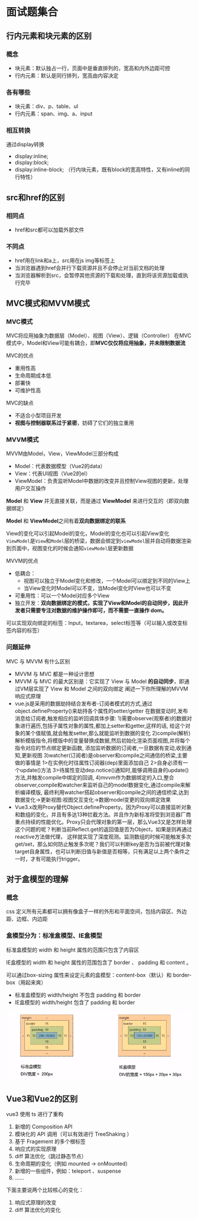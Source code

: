 # 面试题集合

## 行内元素和块元素的区别
### 概念

- 块元素：默认独占一行，页面中是垂直排列的，宽高和内外边距可控
- 行内元素：默认是同行排列，宽高由内容决定

### 各有哪些

- 块元素：div、p、table、ul
- 行内元素：span、img、a、input

### 相互转换

通过display转换
- display:inline;
- display:block;
- display:inline-block; （行内块元素，既有block的宽高特性，又有inline的同行特性）



## src和href的区别
### 相同点

- href和src都可以加载外部文件
### 不同点

- href用在link和a上，src用在js img等标签上
- 当浏览器遇到href会并行下载资源并且不会停止对当前文档的处理
- 当浏览器解析到src，会暂停其他资源的下载和处理，直到将该资源加载或执行完毕
## MVC模式和MVVM模式

### MVC模式

MVC将应用抽象为数据层（Model）、视图（View）、逻辑（Controller）
在MVC模式中，Model和View可能有耦合，即**MVC仅仅将应用抽象，并未限制数据流**

MVC的优点
- 重用性高
- 生命周期成本低
- 部署快
- 可维护性高

MVC的缺点
- 不适合小型项目开发
- **视图与控制器联系过于紧密**，妨碍了它们的独立重用

### MVVM模式

MVVM由Model，View，ViewModel三部分构成
- Model：代表数据模型（Vue2的data）
- View：代表UI视图（Vue2的el）
- ViewModel：负责监听Model中数据的改变并且控制View视图的更新，处理用户交互操作

**Model** 和 **View** 并无直接关联，而是通过 **ViewModel** 来进行交互的（即双向数据绑定）

**Model** 和 **ViewModel**之间有着**双向数据绑定的联系**

View的变化可以引起Model的变化，Model的变化也可以引起View变化
`ViewModel`是`View`和`Model`层的桥梁，数据会绑定到`viewModel`层并自动将数据渲染到页面中，视图变化的时候会通知`viewModel`层更新数据

MVVM的优点

- 低耦合：
	- 视图可以独立于Model变化和修改，一个Model可以绑定到不同的View上
	- 当View变化时Model可以不变，当Model变化时View也可以不变
- 可重用性：可以一个Model对应多个View
- 独立开发：**双向数据绑定的模式，实现了View和Model的自动同步，因此开发者只需要专注对数据的维护操作即可，而不需要一直操作 dom。**

可以实现双向绑定的标签：Input，textarea，select标签等（可以输入或改变标签内容的标签）

### 问题延伸

MVC 与 MVVM 有什么区别
- MVVM 与 MVC 都是一种设计思想
- MVVM 与 MVC 的最大区别是：它实现了 View 与 Model **的自动同步**，即通过VM层实现了 View 和 Model 之间的双向绑定
阐述一下你所理解的MVVM响应式原理
- vue.js是采用的数据劫持结合发布者-订阅者模式的方式,通过object.defineProperty()来劫持各个属性的setter/getter 在数据变动时,发布消息给订阅者,触发相应的监听回调具体步骤: 1)需要observe(观察者)的数据对象进行遍历,包括子属性对象的属性,都加上setter和getter,这样的话, 给这个对象的某个值赋值,就会触发setter,那么就能监听到数据的变化 2)compile(解析)解析模版指令,将模版中的变量替换成数据,然后初始化渲染页面视图,并将每个指令对应的节点绑定更新函数, 添加监听数据的订阅者,一旦数据有变动,收到通知,更新视图 3)watcher(订阅者)是observer和compile之间通信的桥梁,主要做的事情是 1>在实例化时往属性订阅器(dep)里面添加自己 2>自身必须有一个update()方法 3>待属性变动dep.notice()通知时,能够调用自身的update()方法,并触发compile中绑定的回调, 4)mvvm作为数据绑定的入口,整合observer,compile和watcher来监听自己的model数据变化,通过compile来解析编译模版, 最终利用watcher搭起observer和compile之间的通信桥梁,达到数据变化->更新视图:视图交互变化->数据model变更的双向绑定效果
- Vue3.x改用Proxy替代Object.defineProperty。因为Proxy可以直接监听对象和数组的变化，并且有多达13种拦截方法。并且作为新标准将受到浏览器厂商重点持续的性能优化。Proxy只会代理对象的第一层，那么Vue3又是怎样处理这个问题的呢？判断当前Reflect.get的返回值是否为Object，如果是则再通过reactive方法做代理， 这样就实现了深度观测。监测数组的时候可能触发多次get/set，那么如何防止触发多次呢？我们可以判断key是否为当前被代理对象target自身属性，也可以判断旧值与新值是否相等，只有满足以上两个条件之一时，才有可能执行trigger。


## 对于盒模型的理解

### 概念

css 定义所有元素都可以拥有像盒子一样的外形和平面空间，包括内容区、外边距、边框、内边距
### 盒模型分为：标准盒模型、IE盒模型

标准盒模型的 width 和 height 属性的范围只包含了内容区

IE盒模型的 width 和 height 属性的范围包含了 border 、 padding 和 content 。

可以通过box-sizing 属性来设定元素的盒模型：content-box（默认）和 border-box（用起来爽）
- 标准盒模型的 width/height  不包含 padding 和 border
- IE盒模型的 width/height  包含了 padding 和 border 

![图片](https://github.com/starNGC2237/picx-images-hosting/raw/master/1.4u4mn91c89o0.webp)
## Vue3和Vue2的区别

vue3 使用 ts 进行了重构
1. 新增的 Composition API
2. 模块化的 API 调用（可以有效进行 TreeShaking ）
3. 基于 Fragement 的多个根标签
4. 响应式的实现原理
5. diff 算法优化（跳过静态节点）
6. 生命周期的变化（例如 mounted -> onMounted）
7. 新增的一些组件，例如：teleport 、suspense
8. ......

下面主要说两个比较核心的变化：
1. 响应式原理的改变
2. diff 算法优化的变化